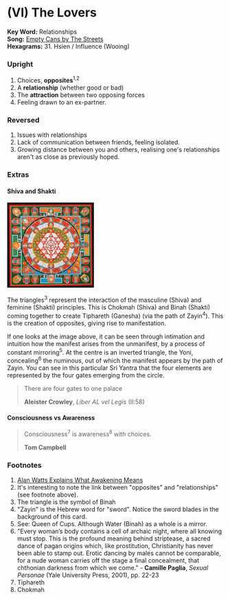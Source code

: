 # (VI) The Lovers

**Key Word:** Relationships  
**Song:** [Empty Cans by The Streets](https://www.youtube.com/watch?v=z2i0Nw3NDBU)  
**Hexagrams:** 31. Hsien / Influence (Wooing)



### Upright

1) Choices, **opposites**<sup>1,2</sup>
3) A **relationship** (whether good or bad)
4) The **attraction** between two opposing forces
5) Feeling drawn to an ex-partner.



### Reversed

1) Issues with relationships
2) Lack of communication between friends, feeling isolated.
3) Growing distance between you and others, realising one's relationships aren't as close as previously hoped.



### Extras

#### Shiva and Shakti

<img src="https://raw.githubusercontent.com/abuicke/tarot/master/major%20arcana/(6)%20The%20Lovers/sri%20yantra.jpg" alt="Sri Yantra" width="40%"/>

The triangles<sup>3</sup> represent the interaction of the masculine (Shiva) and feminine (Shakti) principles. This is Chokmah (Shiva) and Binah (Shakti) coming together to create Tiphareth (Ganesha) (via the path of Zayin<sup>4</sup>). This is the creation of opposites, giving rise to manifestation.

If one looks at the image above, it can be seen through intimation and intuition how the manifest arises from the unmanifest, by a process of constant mirroring<sup>5</sup>. At the centre is an inverted triangle, the Yoni, concealing<sup>6</sup> the numinous, out of which the manifest appears by the path of Zayin. You can see in this particular Sri Yantra that the four elements are represented by the four gates emerging from the circle.

>There are four gates to one palace
>
>**Aleister Crowley**, *Liber AL vel Legis* (II:58) 

#### Consciousness vs Awareness

>Consciousness<sup>7</sup> is awareness<sup>8</sup> with choices.
>
>**Tom Campbell**



### Footnotes

1. [Alan Watts Explains What Awakening Means](https://www.youtube.com/watch?v=g92i9ilnqfA)
2. It's interesting to note the link between "opposites" and "relationships" (see footnote above).
3. The triangle is the symbol of Binah
4. "Zayin" is the Hebrew word for "sword". Notice the sword blades in the background of this card.
5. See: Queen of Cups. Although Water (Binah) as a whole is a mirror.
6. "Every woman’s body contains a cell of archaic night, where all knowing must stop. This is the profound meaning behind striptease, a sacred dance of pagan origins which, like prostitution, Christianity has never been able to stamp out. Erotic dancing by males cannot be comparable, for a nude woman carries off the stage a final concealment, that chthonian darkness from which we come." - **Camille Paglia**, *Sexual Personae* (Yale University Press, 2001), pp. 22-23
7. Tiphareth
8. Chokmah


